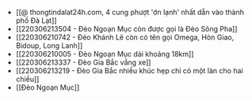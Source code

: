- [[@ thongtindalat24h.com, 4 cung phượt 'ớn lạnh' nhất dẫn vào thành phố Đà Lạt]]
- [[220306213504 - Đèo Ngoạn Mục còn được gọi là Đèo Sông Pha]]
- [[220306210742 - Đèo Khánh Lê còn có tên gọi Omega, Hòn Giao, Bidoup, Long Lanh]]
- [[220306210005 - Đèo Ngoạn Mục dài khoảng 18km]]
- [[220306213337 - Đèo Gia Bắc vắng xe]]
- [[220306213219 - Đèo Gia Bắc nhiều khúc hẹp chỉ có một làn cho hai chiều]]
- [[Đèo Ngoạn Mục]]
